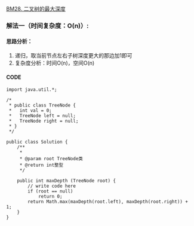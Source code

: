 [BM28. 二叉树的最大深度](https://www.nowcoder.com/practice/8a2b2bf6c19b4f23a9bdb9b233eefa73?tpId=295&tqId=642&ru=%2Fpractice%2F91b69814117f4e8097390d107d2efbe0&qru=%2Fta%2Fformat-top101%2Fquestion-ranking&sourceUrl=%2Fexam%2Foj)
### 解法一（时间复杂度：O(n)）:
#### 思路分析：
1. 递归，取当前节点左右子树深度更大的那边加1即可
2. 复杂度分析：时间O(n)，空间O(n)
#### CODE
```
import java.util.*;

/*
 * public class TreeNode {
 *   int val = 0;
 *   TreeNode left = null;
 *   TreeNode right = null;
 * }
 */

public class Solution {
    /**
     * 
     * @param root TreeNode类 
     * @return int整型
     */
    
    public int maxDepth (TreeNode root) {
        // write code here
        if (root == null)
            return 0;
        return Math.max(maxDepth(root.left), maxDepth(root.right)) + 1;
    }
}
```
